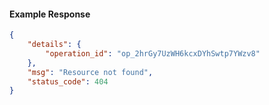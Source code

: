 <!-- Code generated for API Clients. DO NOT EDIT. -->

#### Example Response

```json
{
	"details": {
		"operation_id": "op_2hrGy7UzWH6kcxDYhSwtp7YWzv8"
	},
	"msg": "Resource not found",
	"status_code": 404
}
```
